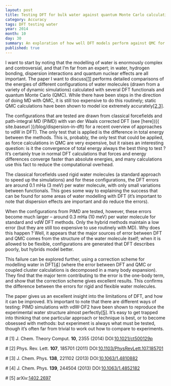 ```yaml
---
layout: post
title: Testing DFT for bulk water against quantum Monte Carlo calculations
category: Accuracy
tags: DFT testing water
year: 2014
month: 10
day: 30
summary: An exploration of how well DFT models perform against QMC for bulk water
published: true
---
```

I want to start by noting that the modelling of water is enormously complex and controversial, and that I’m far from an expert; in water, hydrogen bonding, dispersion interactions and quantum nuclear effects are all important.  The paper I want to discuss[[1]](#R1) performs detailed comparisons of the energies of different configurations of water molecules (drawn from a variety of dynamic simulations) calculated with several DFT functionals and quantum Monte Carlo (QMC).  While there have been steps in the direction of doing MD with QMC, it is still too expensive to do this routinely; static QMC calculations have been shown to model ice extremely accurately[[2,3]](#R2).

The configurations that are tested are drawn from classical forcefields and path-integral MD (PIMD) with van der Waals corrected DFT (see [here]({{ site.baseurl }}/blog/dispersion-in-dft) for a recent overview of approaches to vdW in DFT).  The only test that is applied is the difference in total energy between the methods.  This is, probably, the only test that could be applied, as force calculations in QMC are very expensive, but it raises an interesting question: is it the convergence of total energy always the best thing to test ? It’s certainly true in normal DFT calculations that forces and energy differences converge faster than absolute energies, and many calculations use this fact to reduce the computational overhead.

The classical forcefields used rigid water molecules (a standard approach to speed up the simulations) and for these configurations, the DFT errors are around 0.1 mHa (3 meV) per water molecule, with only small variations between functionals.  This goes some way to explaining the success that can be found for some areas of water modelling with DFT (it’s important to note that dispersion effects are important and do reduce the errors).

When the configurations from PIMD are tested, however, these errors become much larger – around 0.3 mHa (10 meV) per water molecule for standard and vdW DFT methods.  Only the hybrid methods maintain a low error (but they are still too expensive to use routinely with MD).  Why does this happen ? Well, it appears that the major sources of error between DFT and QMC comes from the structure of the water molecule itself; when it is allowed to be flexible, configurations are generated that DFT describes poorly, but hybrids model better.

This failure can be explored further, using a correction scheme for modelling water in DFT[[4]](#R4) (where the error between DFT and QMC or coupled cluster calculations is decomposed in a many body expansion).  They find that the major term contributing to the error is the one-body term, and show that the correction scheme gives excellent results.  This confirms the difference between the errors for rigid and flexible water molecules.

The paper gives us an excellent insight into the limitations of DFT, and how it can be improved.  It’s important to note that there are different ways of testing: PIMD simulations with vdW-DF2 have been shown to reproduce the experimental water structure almost perfectly[[5]](#R5).  It’s easy to get trapped into thinking that one particular approach or technique is best, or to become obsessed with methods: but experiment is always what must be tested, though it’s often far from trivial to work out how to compare to experiments.

#<a name="R1"></a>
[1] J. Chem. Theory Comput. **10**, 2355 (2014) DOI:[10.1021/ct500129p](http://dx.doi.org/10.1021/ct500129p)

#<a name="R2"></a>
[2] Phys. Rev. Lett. **107**, 185701 (2011) DOI:[10.1103/PhysRevLett.107.185701](http://dx.doi.org/10.1103/PhysRevLett.107.185701)

#<a name="R3"></a>
[3] J. Chem. Phys. **138**, 221102 (2013) DOI:[10.1063/1.4810882](http://dx.doi.org/10.1063/1.4810882)

#<a name="R4"></a>
[4] J. Chem. Phys. **139**, 244504 (2013) DOI:[10.1063/1.4852182](http://dx.doi.org/10.1063/1.4852182)

#<a name="R5"></a>
[5] arXiv:[1402.2697](http://arxiv.org/abs/1402.2697)
